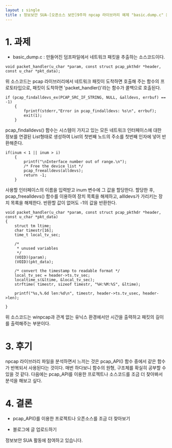 ```yaml
---
layout : single
title : 정보보안 SUA-[오픈소스 보안]9주차 npcap 라이브러리 예제 "basic.dump.c" 분석
---
```


# 1. 과제
- basic_dump.c : 만들어진 덤프파일에서 네트워크 패킷을 추출하는 소스코드이다.

```
void packet_handler(u_char *param, const struct pcap_pkthdr *header, const u_char *pkt_data);
```

위 소스코드는 pcap 라이브러리에서 네트워크 패킷이 도착하면 호출해 주는 함수의 프로토타입으로, 패킷이 도착하면 'packet_handler()'라는 함수가 콜백으로 호출된다. 

```
if (pcap_findalldevs_ex(PCAP_SRC_IF_STRING, NULL, &alldevs, errbuf) == -1)
	{
		fprintf(stderr,"Error in pcap_findalldevs: %s\n", errbuf);
		exit(1);
	}
  ```
  
  pcap_findalldevs() 함수는 시스템이 가지고 있는 모든 네트워크 인터페이스에 대한 정보를 연결된 List형태로 생성하여 List의 첫번째 노드의 주소를 첫번째 인자에 넣어 반환해준다.
       

```
if(inum < 1 || inum > i)
	{
		printf("\nInterface number out of range.\n");
		/* Free the device list */
		pcap_freealldevs(alldevs);
		return -1;
	}
  ```
  사용할 인터페이스의 이름을 입력받고 inum 변수에 그 값을 할당한다. 할당한 후, pcap_freealldevs() 함수를 이용하여 장치 목록을 해제하고, allldevs가 가리키는 장치 목록을 해제한다. 반환할 값이 없어도 -1의 값을 반환한다. 
  
```
void packet_handler(u_char *param, const struct pcap_pkthdr *header, const u_char *pkt_data)
{
	struct tm ltime;
	char timestr[16];
	time_t local_tv_sec;

	/*
	 * unused variables
	 */
	(VOID)(param);
	(VOID)(pkt_data);

	/* convert the timestamp to readable format */
	local_tv_sec = header->ts.tv_sec;
	localtime_s(&ltime, &local_tv_sec);
	strftime( timestr, sizeof timestr, "%H:%M:%S", &ltime);
	
	printf("%s,%.6d len:%d\n", timestr, header->ts.tv_usec, header->len);
	
}
```

위 소스코드는 winpcap과 관계 없는 유닉스 환경에서만 시간을 출력하고 패킷의 길이를 출력해주는 부분이다. 

# 3. 후기
npcap 라이브러리 파일을 분석하면서 느끼는 것은 pcap_API() 함수 중에서 같은 함수가 반복되서 사용된다는 것이다. 매번 하다보니 함수의 원형, 구조체를 확실히 공부할 수 있을 것 같다. 
다음에는 pcap_API를 이용한 프로젝트나 소스코드를 조금 더 찾아봐서 분석을 해보고 싶다. 

# 4. 결론

- pcap_API()를 이용한 프로젝트나 오픈소스를 조금 더 찾아보기

- 블로그에 글 업로드하기 

 
 
  
  
정보보안 SUA 활동에 참여하고 있습니다.
